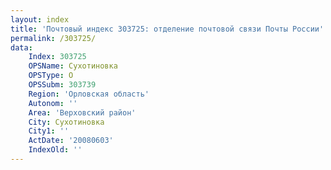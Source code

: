```yaml
---
layout: index
title: 'Почтовый индекс 303725: отделение почтовой связи Почты России'
permalink: /303725/
data:
    Index: 303725
    OPSName: Сухотиновка
    OPSType: О
    OPSSubm: 303739
    Region: 'Орловская область'
    Autonom: ''
    Area: 'Верховский район'
    City: Сухотиновка
    City1: ''
    ActDate: '20080603'
    IndexOld: ''
---
```

